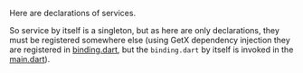 Here are declarations of services.

So service by itself is a singleton, but as here are only declarations, they must be registered somewhere else (using GetX dependency injection they are registered in [binding.dart](binding.dart), but the `binding.dart` by itself is invoked in the [main.dart](../main.dart)).